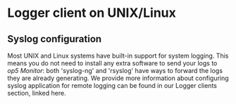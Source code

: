 # Logger client on UNIX/Linux

## Syslog configuration

Most UNIX and Linux systems have built-in support for system logging. This means you do not need to install any extra software to send your logs to *op5 Monitor*: both 'syslog-ng' and 'rsyslog' have ways to forward the logs they are already generating. We provide more information about configuring syslog application for remote logging can be found in our Logger clients section, linked here.

